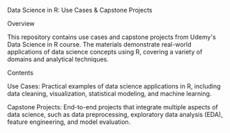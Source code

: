 Data Science in R: Use Cases & Capstone Projects

Overview

This repository contains use cases and capstone projects from Udemy's Data Science in R course. The materials demonstrate real-world applications of data science concepts using R, covering a variety of domains and analytical techniques.

Contents

Use Cases: Practical examples of data science applications in R, including data cleaning, visualization, statistical modeling, and machine learning.

Capstone Projects: End-to-end projects that integrate multiple aspects of data science, such as data preprocessing, exploratory data analysis (EDA), feature engineering, and model evaluation.
